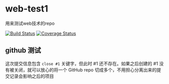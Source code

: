 # web-test1
用来测试web技术的repo

[![Build Status](https://travis-ci.org/Liu233w/web-test1.svg?branch=master)](https://travis-ci.org/Liu233w/web-test1)
[![Coverage Status](https://coveralls.io/repos/github/Liu233w/web-test1/badge.svg?branch=master)](https://coveralls.io/github/Liu233w/web-test1?branch=master)

## github 测试
这次提交信息包含 `close #1` 关键字，但此时 #1 还不存在。如果之后创建的 #1 没有被关闭，就可以放心的将一个 GitHub repo 切成多个，不用担心分离出来的提交记录会影响之后的项目

